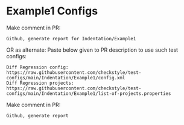 # Example1 Configs
Make comment in PR:
```
Github, generate report for Indentation/Example1
```
OR as alternate:
Paste below given to PR description to use such test configs:
```
Diff Regression config: https://raw.githubusercontent.com/checkstyle/test-configs/main/Indentation/Example1/config.xml
Diff Regression projects: https://raw.githubusercontent.com/checkstyle/test-configs/main/Indentation/Example1/list-of-projects.properties
```
Make comment in PR:
```
Github, generate report
```
